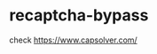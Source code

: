 # recaptcha-bypass
check https://www.capsolver.com/ 



















                                                                                                                                 